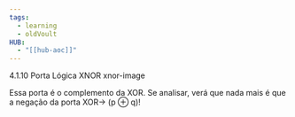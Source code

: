 ```yaml
---
tags:
  - learning
  - oldVoult
HUB:
  - "[[hub-aoc]]"
---
```

4.1.10 Porta Lógica XNOR
xnor-image

Essa porta é o complemento da XOR. Se analisar, verá que nada mais é que a negação da porta XOR→ (p ⊕ q)!